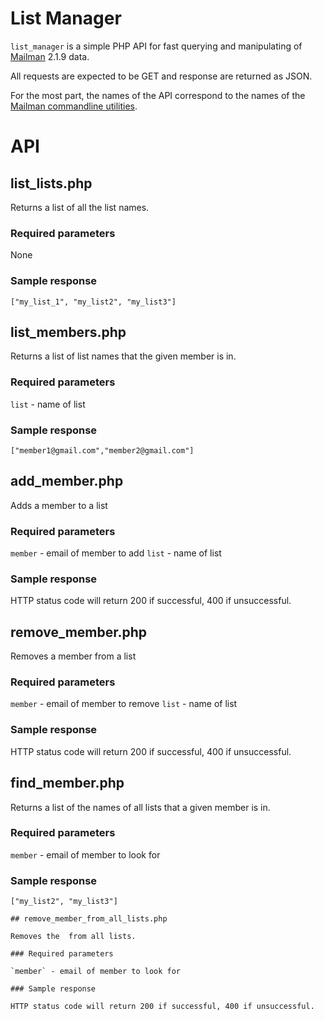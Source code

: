 List Manager
=======

`list_manager` is a simple PHP API for fast querying and manipulating of [Mailman](http://www.gnu.org/software/mailman/) 2.1.9 data.

All requests are expected to be GET and response are returned as JSON.

For the most part, the names of the API correspond to the names of the [Mailman commandline utilities](http://wiki.list.org/DOC/4.09%20Summary%20of%20the%20mailman%20bin%20commands).

# API

## list_lists.php

Returns a list of all the list names.

### Required parameters

None

### Sample response

```
["my_list_1", "my_list2", "my_list3"]
```

## list_members.php

Returns a list of list names that the given member is in.

### Required parameters

`list` - name of list

### Sample response

```
["member1@gmail.com","member2@gmail.com"]
```

## add_member.php

Adds a member to a list

### Required parameters

`member` - email of member to add
`list` - name of list

### Sample response

HTTP status code will return 200 if successful, 400 if unsuccessful.

## remove_member.php

Removes a member from a list

### Required parameters

`member` - email of member to remove
`list` - name of list

### Sample response

HTTP status code will return 200 if successful, 400 if unsuccessful.

## find_member.php

Returns a list of the names of all lists that a given member is in.

### Required parameters

`member` - email of member to look for

### Sample response

```
["my_list2", "my_list3"]

## remove_member_from_all_lists.php

Removes the  from all lists.

### Required parameters

`member` - email of member to look for

### Sample response

HTTP status code will return 200 if successful, 400 if unsuccessful.

